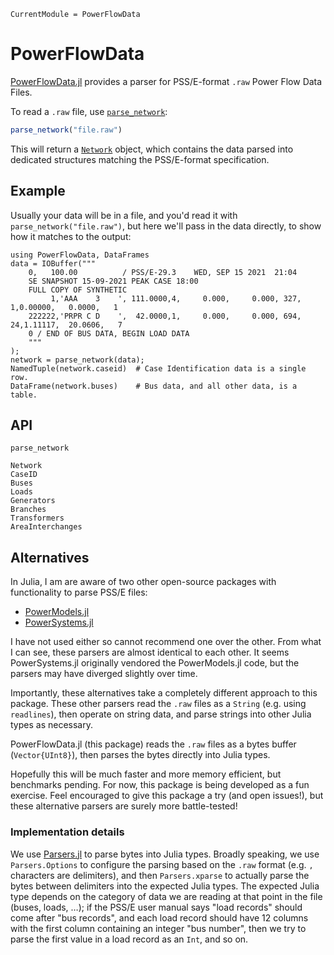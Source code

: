```@meta
CurrentModule = PowerFlowData
```

# PowerFlowData

[PowerFlowData.jl](https://github.com/nickrobinson251/PowerFlowData.jl)
provides a parser for PSS/E-format `.raw` Power Flow Data Files.

To read a `.raw` file, use [`parse_network`](@ref):
```julia
parse_network("file.raw")
```
This will return a [`Network`](@ref) object, which contains the data parsed into dedicated structures matching the PSS/E-format specification.

## Example

Usually your data will be in a file, and you'd read it with `parse_network("file.raw")`,
but here we'll pass in the data directly, to show how it matches to the output:

```@repl
using PowerFlowData, DataFrames
data = IOBuffer("""
    0,   100.00          / PSS/E-29.3    WED, SEP 15 2021  21:04
    SE SNAPSHOT 15-09-2021 PEAK CASE 18:00
    FULL COPY OF SYNTHETIC
         1,'AAA    3    ', 111.0000,4,     0.000,     0.000, 327,   1,0.00000,   0.0000,   1
    222222,'PRPR C D    ',  42.0000,1,     0.000,     0.000, 694,  24,1.11117,  20.0606,   7
    0 / END OF BUS DATA, BEGIN LOAD DATA
    """
);
network = parse_network(data);
NamedTuple(network.caseid)  # Case Identification data is a single row.
DataFrame(network.buses)    # Bus data, and all other data, is a table.
```

## API

```@docs
parse_network
```

```@docs
Network
CaseID
Buses
Loads
Generators
Branches
Transformers
AreaInterchanges
```

## Alternatives

In Julia, I am are aware of two other open-source packages with functionality to parse PSS/E files:
  - [PowerModels.jl](https://lanl-ansi.github.io/PowerModels.jl/stable/parser/#PTI-Data-Files-(PSS/E))
  - [PowerSystems.jl](https://nrel-siip.github.io/PowerSystems.jl/stable/modeler_guide/generated_parsing/)

I have not used either so cannot recommend one over the other.
From what I can see, these parsers are almost identical to each other.
It seems PowerSystems.jl originally vendored the PowerModels.jl code, but the parsers may have diverged slightly over time.

Importantly, these alternatives take a completely different approach to this package.
These other parsers read the `.raw` files as a `String` (e.g. using `readlines`), then operate on string data, and parse strings into other Julia types as necessary.

PowerFlowData.jl (this package) reads the `.raw` files as a bytes buffer (`Vector{UInt8}`), then parses the bytes directly into Julia types.

Hopefully this will be much faster and more memory efficient, but benchmarks pending.
For now, this package is being developed as a fun exercise.
Feel encouraged to give this package a try (and open issues!), but these alternative parsers are surely more battle-tested!

### Implementation details

We use [Parsers.jl](https://github.com/JuliaData/Parsers.jl/) to parse bytes into Julia types.
Broadly speaking, we use `Parsers.Options` to configure the parsing based on the `.raw` format (e.g. `,` characters are delimiters), and then `Parsers.xparse` to actually parse the bytes between delimiters into the expected Julia types.
The expected Julia type depends on the category of data we are reading at that point in the file (buses, loads, …);
if the PSS/E user manual says "load records" should come after "bus records", and each load record should have 12 columns with the first column containing an integer "bus number", then we try to parse the first value in a load record as an `Int`, and so on.
